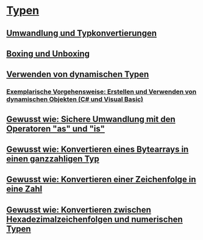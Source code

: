 # [Typen](index.md)
## [Umwandlung und Typkonvertierungen](casting-and-type-conversions.md)
## [Boxing und Unboxing](boxing-and-unboxing.md)
## [Verwenden von dynamischen Typen](using-type-dynamic.md)
### [Exemplarische Vorgehensweise: Erstellen und Verwenden von dynamischen Objekten (C# und Visual Basic)](walkthrough-creating-and-using-dynamic-objects.md)
## [Gewusst wie: Sichere Umwandlung mit den Operatoren "as" und "is"](how-to-safely-cast-by-using-as-and-is-operators.md)
## [Gewusst wie: Konvertieren eines Bytearrays in einen ganzzahligen Typ](how-to-convert-a-byte-array-to-an-int.md)
## [Gewusst wie: Konvertieren einer Zeichenfolge in eine Zahl](how-to-convert-a-string-to-a-number.md)
## [Gewusst wie: Konvertieren zwischen Hexadezimalzeichenfolgen und numerischen Typen](how-to-convert-between-hexadecimal-strings-and-numeric-types.md)

